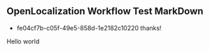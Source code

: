 ## OpenLocalization Workflow Test MarkDown
* fe04cf7b-c05f-49e5-858d-1e2182c10220 
thanks!

Hello world